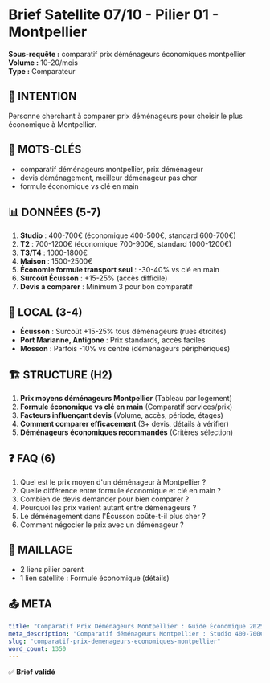 # Brief Satellite 07/10 - Pilier 01 - Montpellier

**Sous-requête :** comparatif prix déménageurs économiques montpellier  
**Volume :** 10-20/mois  
**Type :** Comparateur

## 🎯 INTENTION
Personne cherchant à comparer prix déménageurs pour choisir le plus économique à Montpellier.

## 🔑 MOTS-CLÉS
- comparatif déménageurs montpellier, prix déménageur
- devis déménagement, meilleur déménageur pas cher
- formule économique vs clé en main

## 📊 DONNÉES (5-7)
1. **Studio** : 400-700€ (économique 400-500€, standard 600-700€)
2. **T2** : 700-1200€ (économique 700-900€, standard 1000-1200€)
3. **T3/T4** : 1000-1800€
4. **Maison** : 1500-2500€
5. **Économie formule transport seul** : -30-40% vs clé en main
6. **Surcoût Écusson** : +15-25% (accès difficile)
7. **Devis à comparer** : Minimum 3 pour bon comparatif

## 📍 LOCAL (3-4)
- **Écusson** : Surcoût +15-25% tous déménageurs (rues étroites)
- **Port Marianne, Antigone** : Prix standards, accès faciles
- **Mosson** : Parfois -10% vs centre (déménageurs périphériques)

## 🏗️ STRUCTURE (H2)
1. **Prix moyens déménageurs Montpellier** (Tableau par logement)
2. **Formule économique vs clé en main** (Comparatif services/prix)
3. **Facteurs influençant devis** (Volume, accès, période, étages)
4. **Comment comparer efficacement** (3+ devis, détails à vérifier)
5. **Déménageurs économiques recommandés** (Critères sélection)

## ❓ FAQ (6)
1. Quel est le prix moyen d'un déménageur à Montpellier ?
2. Quelle différence entre formule économique et clé en main ?
3. Combien de devis demander pour bien comparer ?
4. Pourquoi les prix varient autant entre déménageurs ?
5. Le déménagement dans l'Écusson coûte-t-il plus cher ?
6. Comment négocier le prix avec un déménageur ?

## 🔗 MAILLAGE
- 2 liens pilier parent
- 1 lien satellite : Formule économique (détails)

## 📤 META
```yaml
title: "Comparatif Prix Déménageurs Montpellier : Guide Économique 2025"
meta_description: "Comparatif déménageurs Montpellier : Studio 400-700€, T2 700-1200€. Formule économique vs clé en main. Comment comparer 3+ devis. Guide tarifs."
slug: "comparatif-prix-demenageurs-economiques-montpellier"
word_count: 1350
---
```

✅ **Brief validé**

